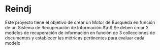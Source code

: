 # Reindj
Este proyecto tiene el objetivo de crear un Motor de Búsqueda en función de un Sistema de Recuperación de Información.$\n$
Se deben crear 3 modelos de recuperación de información en función de 3 collecciones de documentos y establecer las métricas pertinentes para evaluar cada modelo

